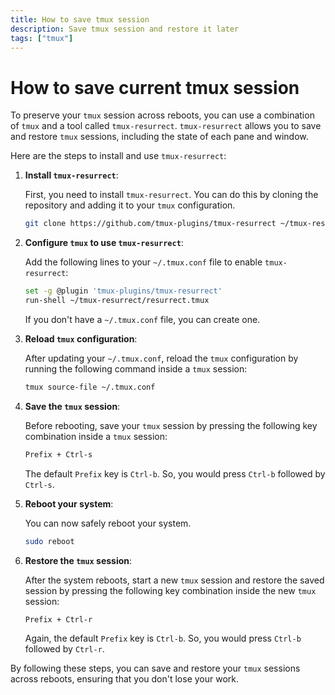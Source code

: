```yaml
---
title: How to save tmux session
description: Save tmux session and restore it later
tags: ["tmux"]
---
```


# How to save current tmux session

To preserve your `tmux` session across reboots, you can use a combination of `tmux` and a tool called `tmux-resurrect`. `tmux-resurrect` allows you to save and restore `tmux` sessions, including the state of each pane and window.

Here are the steps to install and use `tmux-resurrect`:

1. **Install `tmux-resurrect`**:

    First, you need to install `tmux-resurrect`. You can do this by cloning the repository and adding it to your `tmux` configuration.

    ```sh
    git clone https://github.com/tmux-plugins/tmux-resurrect ~/tmux-resurrect
    ```

2. **Configure `tmux` to use `tmux-resurrect`**:

    Add the following lines to your `~/.tmux.conf` file to enable `tmux-resurrect`:

    ```sh
    set -g @plugin 'tmux-plugins/tmux-resurrect'
    run-shell ~/tmux-resurrect/resurrect.tmux
    ```

    If you don't have a `~/.tmux.conf` file, you can create one.

3. **Reload `tmux` configuration**:

    After updating your `~/.tmux.conf`, reload the `tmux` configuration by running the following command inside a `tmux` session:

    ```sh
    tmux source-file ~/.tmux.conf
    ```

4. **Save the `tmux` session**:

    Before rebooting, save your `tmux` session by pressing the following key combination inside a `tmux` session:

    ```sh
    Prefix + Ctrl-s
    ```

    The default `Prefix` key is `Ctrl-b`. So, you would press `Ctrl-b` followed by `Ctrl-s`.

5. **Reboot your system**:

    You can now safely reboot your system.

    ```sh
    sudo reboot
    ```

6. **Restore the `tmux` session**:

    After the system reboots, start a new `tmux` session and restore the saved session by pressing the following key combination inside the new `tmux` session:

    ```sh
    Prefix + Ctrl-r
    ```

    Again, the default `Prefix` key is `Ctrl-b`. So, you would press `Ctrl-b` followed by `Ctrl-r`.


By following these steps, you can save and restore your `tmux` sessions across reboots, ensuring that you don't lose your work.
